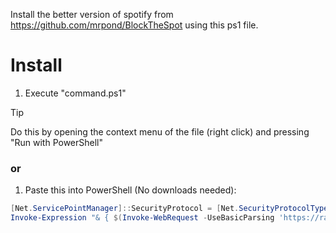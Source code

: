 Install the better version of spotify from https://github.com/mrpond/BlockTheSpot using this ps1 file. 


# **Install**
1. Execute "command.ps1"
> [!TIP]
> Do this by opening the context menu of the file (right click) and pressing "Run with PowerShell"
### or
1. Paste this into PowerShell (No downloads needed):
   
``` ps1
[Net.ServicePointManager]::SecurityProtocol = [Net.SecurityProtocolType]::Tls12
Invoke-Expression "& { $(Invoke-WebRequest -UseBasicParsing 'https://raw.githubusercontent.com/JameDevOfficial/SpotifyInstaller/refs/heads/main/install.ps1') } -UninstallSpotifyStoreEdition -UpdateSpotify"
```


